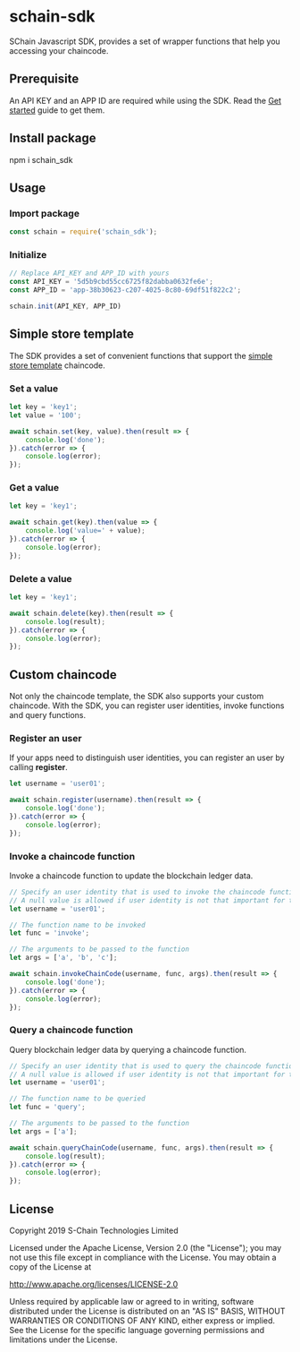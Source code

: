 # schain-sdk

SChain Javascript SDK, provides a set of wrapper functions that help you accessing your chaincode.

## Prerequisite
An API KEY and an APP ID are required while using the SDK. Read the [Get started](https://github.com/issbgkh/schain-get-started) guide to get them.

## Install package
npm i schain_sdk

## Usage

### Import package
```javascript
const schain = require('schain_sdk');
```
### Initialize
```javascript
// Replace API_KEY and APP_ID with yours
const API_KEY = '5d5b9cbd55cc6725f82dabba0632fe6e';
const APP_ID = 'app-38b30623-c207-4025-8c80-69df51f822c2';

schain.init(API_KEY, APP_ID)
```

## Simple store template
The SDK provides a set of convenient functions that support the [simple store template](https://github.com/issbgkh/simple-store) chaincode.

### Set a value
```javascript
let key = 'key1';
let value = '100';

await schain.set(key, value).then(result => {
    console.log('done');
}).catch(error => {
    console.log(error);
});
```

### Get a value
```javascript
let key = 'key1';

await schain.get(key).then(value => {
    console.log('value=' + value);
}).catch(error => {
    console.log(error);
});
```

### Delete a value
```javascript
let key = 'key1';

await schain.delete(key).then(result => {
    console.log(result);
}).catch(error => {
    console.log(error);
});
```

## Custom chaincode

Not only the chaincode template, the SDK also supports your custom chaincode.
With the SDK, you can register user identities, invoke functions and query functions.

### Register an user
If your apps need to distinguish user identities, you can register an user by calling **register**.

```javascript
let username = 'user01';

await schain.register(username).then(result => {
    console.log('done');
}).catch(error => {
    console.log(error);
});
```

### Invoke a chaincode function
Invoke a chaincode function to update the blockchain ledger data.

```javascript
// Specify an user identity that is used to invoke the chaincode function.
// A null value is allowed if user identity is not that important for this function.
let username = 'user01';

// The function name to be invoked
let func = 'invoke';

// The arguments to be passed to the function
let args = ['a', 'b', 'c'];

await schain.invokeChainCode(username, func, args).then(result => {
    console.log('done');
}).catch(error => {
    console.log(error);
});
```

### Query a chaincode function
Query blockchain ledger data by querying a chaincode function.

```javascript
// Specify an user identity that is used to query the chaincode function.
// A null value is allowed if user identity is not that important for this function.
let username = 'user01';

// The function name to be queried
let func = 'query';

// The arguments to be passed to the function
let args = ['a'];

await schain.queryChainCode(username, func, args).then(result => {
    console.log(result);
}).catch(error => {
    console.log(error);
});
```

## License
Copyright 2019 S-Chain Technologies Limited

Licensed under the Apache License, Version 2.0 (the "License");
you may not use this file except in compliance with the License.
You may obtain a copy of the License at

http://www.apache.org/licenses/LICENSE-2.0

Unless required by applicable law or agreed to in writing, software
distributed under the License is distributed on an "AS IS" BASIS,
WITHOUT WARRANTIES OR CONDITIONS OF ANY KIND, either express or implied.
See the License for the specific language governing permissions and
limitations under the License.
